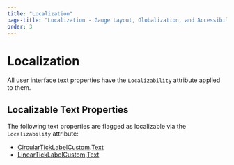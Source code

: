 ```yaml
---
title: "Localization"
page-title: "Localization - Gauge Layout, Globalization, and Accessibility Features"
order: 3
---
```

# Localization

All user interface text properties have the `Localizability` attribute applied to them.

## Localizable Text Properties

The following text properties are flagged as localizable via the `Localizability` attribute:

- [CircularTickLabelCustom](xref:@ActiproUIRoot.Controls.Gauge.CircularTickLabelCustom).[Text](xref:@ActiproUIRoot.Controls.Gauge.CircularTickLabelCustom.Text)
- [LinearTickLabelCustom](xref:@ActiproUIRoot.Controls.Gauge.LinearTickLabelCustom).[Text](xref:@ActiproUIRoot.Controls.Gauge.LinearTickLabelCustom.Text)

